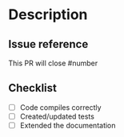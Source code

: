 # Description

<!--Please explain the changes you've made here-->



## Issue reference

<!--We strive to have all PR being opened based on an issue, where the problem or feature have been discussed prior to implementation.-->

<!--Please reference the issue(s) with a hash tag for example #100 -->
This PR will close #number

## Checklist

<!-- This list is non-exhaustive, please ensure the tests are passing. -->
<!--Please make sure you've completed the relevant tasks for this PR, out of the following list: -->

* [ ] Code compiles correctly
* [ ] Created/updated tests
* [ ] Extended the documentation
